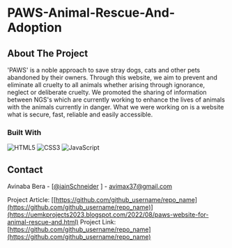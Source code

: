 # PAWS-Animal-Rescue-And-Adoption

## About The Project

'PAWS' is a noble approach to save stray dogs, cats and other pets abandoned by their owners. Through this website, we aim to prevent and eliminate all cruelty to all animals whether arising through ignorance, neglect or deliberate cruelty. We promoted the sharing of information between NGS's which are currently working to enhance the lives of animals with the animals currently in danger. What we were working on is a website what is secure, fast, reliable and easily accessible.

### Built With

![HTML5](https://img.shields.io/badge/html5-%23E34F26.svg?style=for-the-badge&logo=html5&logoColor=white)
![CSS3](https://img.shields.io/badge/css3-%231572B6.svg?style=for-the-badge&logo=css3&logoColor=white)
![JavaScript](https://img.shields.io/badge/javascript-%23323330.svg?style=for-the-badge&logo=javascript&logoColor=%23F7DF1E)

## Contact

Avinaba Bera - [[@iainSchneider]((https://twitter.com/IainSchneider)) ] - avimax37@gmail.com<br>

Project Article: [[https://github.com/github_username/repo_name](https://github.com/github_username/repo_name)](https://uemkprojects2023.blogspot.com/2022/08/paws-website-for-animal-rescue-and.html)
Project Link: [https://github.com/github_username/repo_name](https://github.com/github_username/repo_name)
